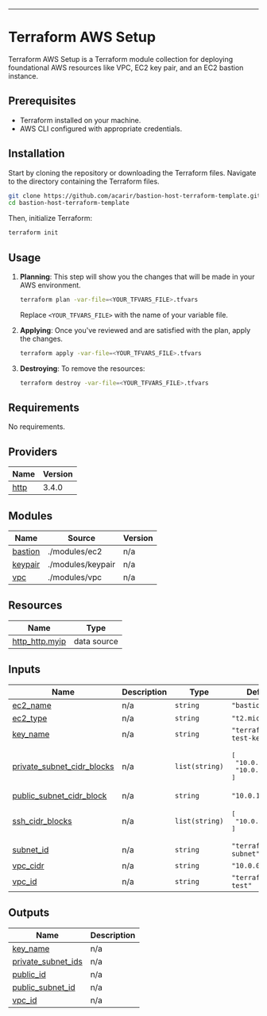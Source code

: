 ---

# Terraform AWS Setup

Terraform AWS Setup is a Terraform module collection for deploying foundational AWS resources like VPC, EC2 key pair, and an EC2 bastion instance.

## Prerequisites

- Terraform installed on your machine.
- AWS CLI configured with appropriate credentials.

## Installation

Start by cloning the repository or downloading the Terraform files. Navigate to the directory containing the Terraform files.

```bash
git clone https://github.com/acarir/bastion-host-terraform-template.git
cd bastion-host-terraform-template
```

Then, initialize Terraform:

```bash
terraform init
```

## Usage

1. **Planning**: This step will show you the changes that will be made in your AWS environment.

    ```bash
    terraform plan -var-file=<YOUR_TFVARS_FILE>.tfvars
    ```

    Replace `<YOUR_TFVARS_FILE>` with the name of your variable file.

2. **Applying**: Once you've reviewed and are satisfied with the plan, apply the changes.

    ```bash
    terraform apply -var-file=<YOUR_TFVARS_FILE>.tfvars
    ```

3. **Destroying**: To remove the resources:

    ```bash
    terraform destroy -var-file=<YOUR_TFVARS_FILE>.tfvars
    ```


<!-- BEGIN_TF_DOCS -->
## Requirements

No requirements.

## Providers

| Name | Version |
|------|---------|
| <a name="provider_http"></a> [http](#provider\_http) | 3.4.0 |

## Modules

| Name | Source | Version |
|------|--------|---------|
| <a name="module_bastion"></a> [bastion](#module\_bastion) | ./modules/ec2 | n/a |
| <a name="module_keypair"></a> [keypair](#module\_keypair) | ./modules/keypair | n/a |
| <a name="module_vpc"></a> [vpc](#module\_vpc) | ./modules/vpc | n/a |

## Resources

| Name | Type |
|------|------|
| [http_http.myip](https://registry.terraform.io/providers/hashicorp/http/latest/docs/data-sources/http) | data source |

## Inputs

| Name | Description | Type | Default | Required |
|------|-------------|------|---------|:--------:|
| <a name="input_ec2_name"></a> [ec2\_name](#input\_ec2\_name) | n/a | `string` | `"bastion_host"` | no |
| <a name="input_ec2_type"></a> [ec2\_type](#input\_ec2\_type) | n/a | `string` | `"t2.micro"` | no |
| <a name="input_key_name"></a> [key\_name](#input\_key\_name) | n/a | `string` | `"terraform-test-key"` | no |
| <a name="input_private_subnet_cidr_blocks"></a> [private\_subnet\_cidr\_blocks](#input\_private\_subnet\_cidr\_blocks) | n/a | `list(string)` | <pre>[<br>  "10.0.2.0/24",<br>  "10.0.3.0/24"<br>]</pre> | no |
| <a name="input_public_subnet_cidr_block"></a> [public\_subnet\_cidr\_block](#input\_public\_subnet\_cidr\_block) | n/a | `string` | `"10.0.1.0/24"` | no |
| <a name="input_ssh_cidr_blocks"></a> [ssh\_cidr\_blocks](#input\_ssh\_cidr\_blocks) | n/a | `list(string)` | <pre>[<br>  "10.0.0.0/16"<br>]</pre> | no |
| <a name="input_subnet_id"></a> [subnet\_id](#input\_subnet\_id) | n/a | `string` | `"terraform-subnet"` | no |
| <a name="input_vpc_cidr"></a> [vpc\_cidr](#input\_vpc\_cidr) | n/a | `string` | `"10.0.0.0/16"` | no |
| <a name="input_vpc_id"></a> [vpc\_id](#input\_vpc\_id) | n/a | `string` | `"terraform-test"` | no |

## Outputs

| Name | Description |
|------|-------------|
| <a name="output_key_name"></a> [key\_name](#output\_key\_name) | n/a |
| <a name="output_private_subnet_ids"></a> [private\_subnet\_ids](#output\_private\_subnet\_ids) | n/a |
| <a name="output_public_id"></a> [public\_id](#output\_public\_id) | n/a |
| <a name="output_public_subnet_id"></a> [public\_subnet\_id](#output\_public\_subnet\_id) | n/a |
| <a name="output_vpc_id"></a> [vpc\_id](#output\_vpc\_id) | n/a |
<!-- END_TF_DOCS -->